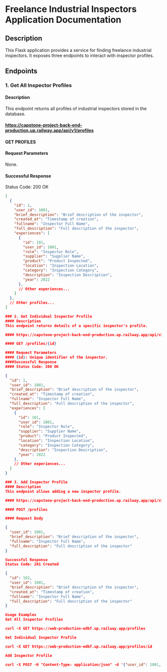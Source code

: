 # Freelance Industrial Inspectors Application Documentation

## Description
This Flask application provides a service for finding freelance industrial inspectors. It exposes three endpoints to interact with inspector profiles.

## Endpoints

### 1. Get All Inspector Profiles

#### Description
This endpoint returns all profiles of industrial inspectors stored in the database.

#### https://capstone-project-back-end-production.up.railway.app/api/v1/profiles

#### GET PROFILES

#### Request Parameters
None.

#### Successful Response
Status Code: 200 OK
```json
[
  {
    "id": 1,
    "user_id": 1001,
    "brief_description": "Brief description of the inspector",
    "created_at": "Timestamp of creation",
    "fullname": "Inspector Full Name",
    "full_description": "Full description of the inspector",
    "experiences": [
      {
        "id": 101,
        "user_id": 1001,
        "role": "Inspector Role",
        "supplier": "Supplier Name",
        "product": "Product Inspected",
        "location": "Inspection Location",
        "category": "Inspection Category",
        "description": "Inspection Description",
        "year": 2022
      },
      // Other experiences...
    ]
  },
  // Other profiles...
]

### 2. Get Individual Inspector Profile
#### Description
This endpoint returns details of a specific inspector's profile.

#### https://capstone-project-back-end-production.up.railway.app/api/v1/profiles/id

#### GET /profiles/{id}

#### Request Parameters
#### {id}: Unique identifier of the inspector.
####Successful Response
#### Status Code: 200 OK

{
  "id": 1,
  "user_id": 1001,
  "brief_description": "Brief description of the inspector",
  "created_at": "Timestamp of creation",
  "fullname": "Inspector Full Name",
  "full_description": "Full description of the inspector",
  "experiences": [
    {
      "id": 101,
      "user_id": 1001,
      "role": "Inspector Role",
      "supplier": "Supplier Name",
      "product": "Product Inspected",
      "location": "Inspection Location",
      "category": "Inspection Category",
      "description": "Inspection Description",
      "year": 2022
    },
    // Other experiences...
  ]
}

### 3. Add Inspector Profile
#### Description
This endpoint allows adding a new inspector profile.

#### https://capstone-project-back-end-production.up.railway.app/api/v1/profiles

#### POST /profiles

#### Request Body

{
  "user_id": 1001,
  "brief_description": "Brief description of the inspector",
  "fullname": "Inspector Full Name",
  "full_description": "Full description of the inspector"
}

Successful Response
Status Code: 201 Created

{
  "id": 102,
  "user_id": 1001,
  "brief_description": "Brief description of the inspector",
  "created_at": "Timestamp of creation",
  "fullname": "Inspector Full Name",
  "full_description": "Full description of the inspector"
}

Usage Examples
Get All Inspector Profiles

curl -X GET https://web-production-edbf.up.railway.app/profiles

Get Individual Inspector Profile

curl -X GET https://web-production-edbf.up.railway.app/profiles/id

Add Inspector Profile

curl -X POST -H "Content-Type: application/json" -d '{"user_id": 1001, "brief_description": "Brief description of the inspector", "fullname": "Inspector Full Name", "full_description": "Full description of the inspector"}' https://web-production-edbf.up.railway.app/profiles



